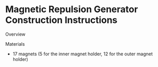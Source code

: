 # Magnetic Repulsion Generator Construction Instructions

Overview

Materials

- 17 magnets (5 for the inner magnet holder, 12 for the outer magnet holder)
